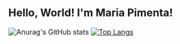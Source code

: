 ## Hello, World! I'm Maria Pimenta!

![Anurag's GitHub stats](https://github-readme-stats.vercel.app/api?username=mavigpimenta&show_icons=true&theme=radical)
[![Top Langs](https://github-readme-stats.vercel.app/api/top-langs/?username=mavigpimenta)](https://github.com/mavigpimenta/github-readme-stats)

